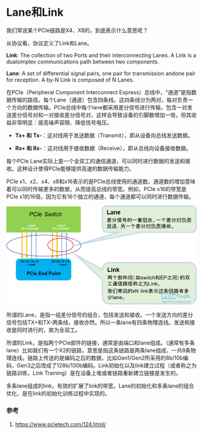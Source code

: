 # Lane和Link

我们常说某个PCIe链路是X4、X8的，到底表示什么意思呢？

从协议看，协议定义了Link和Lane。

**Link**: The collection of two Ports and their interconnecting Lanes. A Link is a dualsimplex communications path between two components.

**Lane**: A set of differential signal pairs, one pair for transmission andone pair for reception. A by-N Link is composed of N Lanes.

在PCIe（Peripheral Component Interconnect Express）总线中，“通道”是指数据传输的路径。每个Lane（通道）包含四条线。这四条线分为两对，每对负责一个方向的数据传输。PCIe总线中每个lane都采用差分信号进行传输，包含一对发送差分信号对和一对接收差分信号对，这样会导致设备的引脚数增加一倍，但其收益非常明显：提高噪声容限、降低信号电压。

- **Tx+ 和 Tx-**：这对线用于发送数据（Transmit），即从设备向总线发送数据。

- **Rx+ 和 Rx-**：这对线用于接收数据（Receive），即从总线向设备接收数据。

每个PCIe Lane实际上是一个全双工的通信通道，可以同时进行数据的发送和接收。这种设计使得PCIe能够提供高速的数据传输能力。

PCIe x1、x2、x4、x8和x16表示的是PCIe总线使用的通道数。通道数的增加意味着可以同时传输更多的数据，从而提高总线的带宽。例如，PCIe x16的带宽是PCIe x1的16倍，因为它有16个独立的通道，每个通道都可以同时进行数据传输。

![](images/lanelink.png)



所谓的Lane，是指一组差分信号的组合，包括发送和接收。一个发送方向的差分信号包括TX+和TX-两条线，接收亦然。所以一条lane有四条物理连线。发送和接收是同时进行的，故为全双工。

所谓的Link，是指两个PCIe部件的链接，通常是由端口和lane组成。（通常有多条lane）比如我们有一个X2的链路，意思是指这条链路是两条lane组成，一共8条物理连线。链路上传送的是编码之后的数据，比如Gen1/Gen2所采用的8b/10b编码，Gen3之后改成了128b/130b编码。Link初始化以及link建立过程（或者称之为链路训练，Link Training）是在设备上电或者链路重新建立链接是发生的。

多条lane组成的link，有效的扩展了link的带宽。Lane的初始化和多条lane的组合优化，是在link的初始化训练过程中实现的。



### 参考

1. https://www.pcietech.com/124.html/

